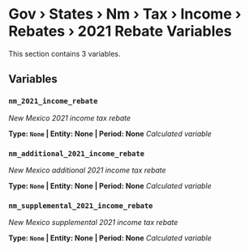 # Gov › States › Nm › Tax › Income › Rebates › 2021 Rebate Variables

This section contains 3 variables.

## Variables

### `nm_2021_income_rebate`
*New Mexico 2021 income tax rebate*

**Type: `None` | Entity: None | Period: None**
*Calculated variable*

### `nm_additional_2021_income_rebate`
*New Mexico additional 2021 income tax rebate*

**Type: `None` | Entity: None | Period: None**
*Calculated variable*

### `nm_supplemental_2021_income_rebate`
*New Mexico supplemental 2021 income tax rebate*

**Type: `None` | Entity: None | Period: None**
*Calculated variable*
